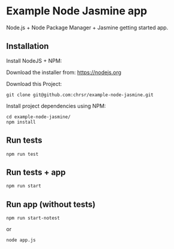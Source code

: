 # Example Node Jasmine app
Node.js + Node Package Manager + Jasmine getting started app.

## Installation
Install NodeJS + NPM:

Download the installer from: https://nodejs.org

Download this Project:

    git clone git@github.com:chrsr/example-node-jasmine.git

Install project dependencies using NPM:

    cd example-node-jasmine/
    npm install

## Run tests

    npm run test

## Run tests + app

    npm run start

## Run app (without tests)

    npm run start-notest

or

    node app.js